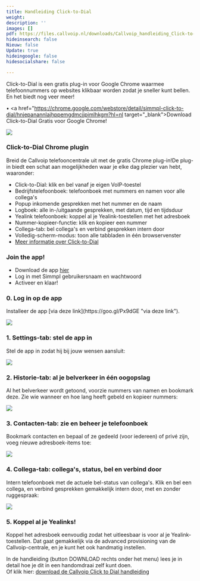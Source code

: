 ```yaml
---
title: Handleiding Click-to-Dial
weight: 
description: ''
images: []
pdf: https://files.callvoip.nl/downloads/Callvoip_handleiding_Click-to-Dial.pdf
hideinsearch: false
Nieuw: false
Update: true
hideingoogle: false
hidesocialshare: false

---
```

Click-to-Dial is een gratis plug-in voor Google Chrome waarmee telefoonnummers op websites klikbaar worden zodat je sneller kunt bellen.  
En het biedt nog veer meer!

• <a href="https://chrome.google.com/webstore/detail/simmpl-click-to-dial/hnjepanannlajhppemgdmcjjpimlhkgm?hl=nl target="_blank">Download Click-to-Dial Gratis voor Google Chrome!</a>

![](https://res.cloudinary.com/callvoip/image/upload/v1582639629/clicktdial_handleiding_middba.png)

<h3>Click-to-Dial Chrome plugin</h3>

Breid de Callvoip telefooncentrale uit met de gratis Chrome plug-in!De plug-in biedt een schat aan mogelijkheden waar je elke dag plezier van hebt, waaronder:

* Click-to-Dial: klik en bel vanaf je eigen VoIP-toestel
* Bedrijfstelefoonboek: telefoonboek met nummers en namen voor alle collega's
* Popup inkomende gesprekken met het nummer en de naam
* Logboek: alle in-/uitgaande gesprekken, met datum, tijd en tijdsduur
* Yealink telefoonboek: koppel al je Yealink-toestellen met het adresboek
* Nummer-kopieer-functie: klik en kopieer een nummer
* Collega-tab: bel collega's en verbind gesprekken intern door
* Volledig-scherm-modus: toon alle tabbladen in één browservenster
* <a href="https://www.callvoiptelefonie.nl/clicktodial/" target="_blank">Meer informatie over Click-to-Dial</a>

<h3>Join the app!</h3>

* Download de app <a href="https://goo.gl/Px9dGE" target="_blank">hier</a>
* Log in met Simmpl gebruikersnaam en wachtwoord
* Activeer en klaar!

<h3>0. Log in op de app</h3>  
Installeer de app [via deze link](https://goo.gl/Px9dGE "via deze link").

![](https://res.cloudinary.com/callvoip/image/upload/v1582460838/2-login_d4miu7.jpg)

<h3>1. Settings-tab: stel de app in</h3>  
Stel de app in zodat hij bij jouw wensen aansluit:

![](https://res.cloudinary.com/callvoip/image/upload/v1582529609/2-settings-tab_ivi4kn.jpg)

<h3>2. Historie-tab: al je belverkeer in één oogopslag</h3>  
Al het belverkeer wordt getoond, voorzie nummers van namen en bookmark deze. Zie wie wanneer en hoe lang heeft gebeld en kopieer nummers:

![](https://res.cloudinary.com/callvoip/image/upload/v1582461020/3-historie-tab_muxdhe.jpg)

<h3>3. Contacten-tab: zie en beheer je telefoonboek</h3>  
Bookmark contacten en bepaal of ze gedeeld (voor iedereen) of privé zijn, voeg nieuwe adresboek-items toe:

![](https://res.cloudinary.com/callvoip/image/upload/v1582461105/4-contacten-tab_bnflnx.jpg)

<h3>4. Collega-tab: collega's, status, bel en verbind door</h3>  
Intern telefoonboek met de actuele bel-status van collega's. Klik en bel een collega, en verbind gesprekken gemakkelijk intern door, met en zonder ruggespraak:

![](https://res.cloudinary.com/callvoip/image/upload/v1582463673/5-collega-tab_ponea4.jpg)

<h3>5. Koppel al je Yealinks!</h3>  
Koppel het adresboek eenvoudig zodat het uitleesbaar is voor al je Yealink-toestellen. Dat gaat gemakkelijk via de advanced provisioning van de Callvoip-centrale, en je kunt het ook handmatig instellen.

In de handleiding (button DOWNLOAD rechts onder het menu) lees je in detail hoe je dit in een  handomdraai zelf kunt doen.  
Of  klik hier: [download de Callvoip Click to Dial handleiding](https://files.callvoip.nl/downloads/Callvoip_handleiding_Click-to-Dial.pdf)